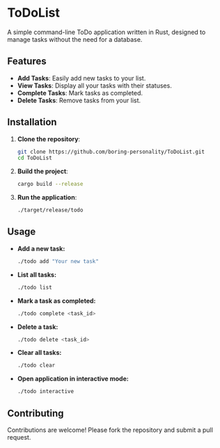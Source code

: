 # ToDoList

A simple command-line ToDo application written in Rust, designed to manage tasks without the need for a database.

## Features

- **Add Tasks**: Easily add new tasks to your list.
- **View Tasks**: Display all your tasks with their statuses.
- **Complete Tasks**: Mark tasks as completed.
- **Delete Tasks**: Remove tasks from your list.

## Installation

1. **Clone the repository**:
    ```sh
    git clone https://github.com/boring-personality/ToDoList.git
    cd ToDoList
    ```

2. **Build the project**:
    ```sh
    cargo build --release
    ```

3. **Run the application**:
    ```sh
    ./target/release/todo
    ```
## Usage
- **Add a new task:**

    ```bash
    ./todo add "Your new task"
    ```

- **List all tasks:**

    ```bash
    ./todo list
    ```

- **Mark a task as completed:**

    ```bash
    ./todo complete <task_id>
    ```

- **Delete a task:**

    ```bash
    ./todo delete <task_id>
    ```
- **Clear all tasks:**

    ```bash
    ./todo clear
    ```
- **Open application in interactive mode:**

   ```bash
   ./todo interactive
   ```
## Contributing

Contributions are welcome! Please fork the repository and submit a pull request.


